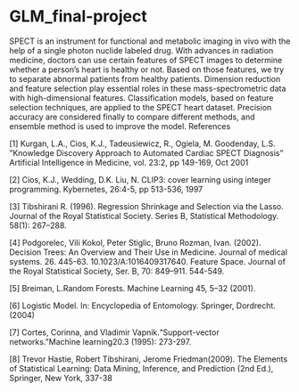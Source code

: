 # GLM_final-project
SPECT is an instrument for functional and metabolic imaging in vivo with the help of a single photon nuclide labeled drug. With advances in radiation medicine, doctors can use certain features of SPECT images to determine whether a person’s heart is healthy or not. Based on those features, we try to separate abnormal patients from healthy patients. Dimension reduction and feature selection play essential roles in these mass-spectrometric data with high-dimensional features. Classification models, based on feature selection techniques, are applied to the SPECT heart dataset. Precision accuracy are considered finally to compare different methods, and ensemble method is used to improve the model.
References

[1] Kurgan, L.A., Cios, K.J., Tadeusiewicz, R., Ogiela, M. Goodenday, L.S. ”Knowledge Discovery
Approach to Automated Cardiac SPECT Diagnosis” Artificial Intelligence in Medicine, vol. 23:2,
pp 149-169, Oct 2001

[2] Cios, K.J., Wedding, D.K. Liu, N. CLIP3: cover learning using integer programming. Kybernetes,
26:4-5, pp 513-536, 1997

[3] Tibshirani R. (1996). Regression Shrinkage and Selection via the Lasso. Journal of the Royal
Statistical Society. Series B, Statistical Methodology. 58(1): 267–288.

[4] Podgorelec, Vili Kokol, Peter Stiglic, Bruno Rozman, Ivan. (2002). Decision Trees: An Overview
and Their Use in Medicine. Journal of medical systems. 26. 445-63. 10.1023/A:1016409317640.
Feature Space. Journal of the Royal Statistical Society, Ser. B, 70: 849–911. 544-549.

[5] Breiman, L.Random Forests. Machine Learning 45, 5–32 (2001).

[6] Logistic Model. In: Encyclopedia of Entomology. Springer, Dordrecht. (2004)

[7] Cortes, Corinna, and Vladimir Vapnik.“Support-vector networks.”Machine learning20.3 (1995):
273-297.

[8] Trevor Hastie, Robert Tibshirani, Jerome Friedman(2009). The Elements of Statistical Learning:
Data Mining, Inference, and Prediction (2nd Ed.), Springer, New York, 337-38
